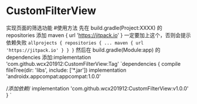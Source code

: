 # CustomFilterView
实现页面的筛选功能
#使用方法
先在 build.gradle(Project:XXXX) 的 repositories 添加 maven { url 'https://jitpack.io' } 一定要加上这个，否则会提示依赖失败
`allprojects {
		repositories {
			...
			maven { url 'https://jitpack.io' }
		}
	}`
  然后在 build.gradle(Module:app) 的 dependencies 添加:implementation 'com.github.wcx201912:CustomFilterView:Tag'
  `dependencies {
   compile fileTree(dir: 'libs', include: ['*.jar'])
   implementation 'androidx.appcompat:appcompat:1.0.0'
   
   /*添加依赖*/
   implementation 'com.github.wcx201912:CustomFilterView:v1.0.0'
}
`
